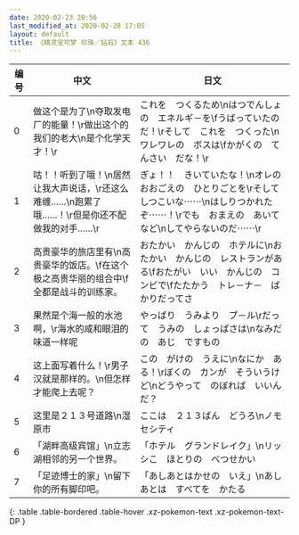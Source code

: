 ```yaml
---
date: 2020-02-23 20:56
last_modified_at: 2020-02-28 17:05
layout: default
title: 《精灵宝可梦 珍珠／钻石》文本 436
---
```

| 编号 | 中文 | 日文 |
| ---- | ---- | ---- |
| 0 | 做这个是为了\n夺取发电厂的能量！\r做出这个的我们的老大\n是个化学天才！\r | これを　つくるため\nはつでんしょの　エネルギ－を\fうばっていたのだ！\rそして　これを　つくった\nワレワレの　ボスは\fかがくの　てんさい　だな！\r |
| 1 | 咕！！听到了哦！\n居然让我大声说话，\r还这么难缠……\n跑累了哦……！\r但是你还不配做我的对手……\r | ぎょ！！　きいていたな！\nオレの　おおごえの　ひとりごとを\rそして　しつこいな⋯⋯\nはしりつかれたぞ⋯⋯！\rでも　おまえの　あいてなど\nしてやらないのだ⋯⋯\r |
| 2 | 高贵豪华的旅店里有\n高贵豪华的饭店。\f在这个极之高贵华丽的组合中\f全都是战斗的训练家。 | おたかい　かんじの　ホテルに\nおたかい　かんじの　レストランがある\fおたがい　いい　かんじの　コンビで\fたたかう　トレ－ナ－　ばかりだってさ |
| 3 | 果然是个海一般的水池啊，\r海水的咸和眼泪的味道一样呢 | やっぱり　うみより　プ－ル\rだって　うみの　しょっぱさは\nなみだの　あじ　ですもの |
| 4 | 这上面写着什么！\r男子汉就是那样的。\n但怎样才能爬上去呢？ | この　がけの　うえに\nなにか　ある！\rぼくの　カンが　そういうけど\nどうやって　のぼれば　いいんだ？ |
| 5 | 这里是２１３号道路\n湿原市 | ここは　２１３ばん　どうろ\nノモセシティ |
| 6 | 「湖畔高级宾馆」\n立志湖相邻的另一个世界。 | 「ホテル　グランドレイク」\nリッシこ　ほとりの　べつせかい |
| 7 | 「足迹博士的家」\n留下你的所有脚印吧。 | 「あしあとはかせの　いえ」\nあしあとは　すべてを　かたる |
{: .table .table-bordered .table-hover .xz-pokemon-text .xz-pokemon-text-DP }